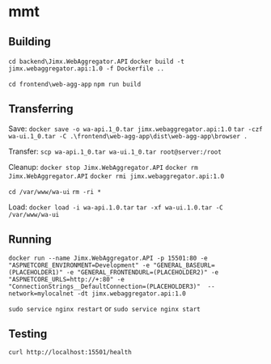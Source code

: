 # mmt

## Building

`cd backend\Jimx.WebAggregator.API`
`docker build -t jimx.webaggregator.api:1.0 -f Dockerfile ..`

`cd frontend\web-agg-app`
`npm run build`

## Transferring

Save:
`docker save -o wa-api.1_0.tar jimx.webaggregator.api:1.0`
`tar -czf wa-ui.1_0.tar -C .\frontend\web-agg-app\dist\web-agg-app\browser .` 

Transfer:
`scp wa-api.1_0.tar wa-ui.1_0.tar root@server:/root`

Cleanup:
`docker stop Jimx.WebAggregator.API`
`docker rm Jimx.WebAggregator.API`
`docker rmi jimx.webaggregator.api:1.0`

`cd /var/www/wa-ui`
`rm -ri *`

Load:
`docker load -i wa-api.1.0.tar`
`tar -xf wa-ui.1.0.tar -C /var/www/wa-ui`

## Running

`docker run --name Jimx.WebAggregator.API -p 15501:80 -e "ASPNETCORE_ENVIRONMENT=Development" -e "GENERAL_BASEURL=(PLACEHOLDER1)" -e "GENERAL_FRONTENDURL=(PLACEHOLDER2)" -e "ASPNETCORE_URLS=http://+:80" -e "ConnectionStrings__DefaultConnection=(PLACEHOLDER3)"  --network=mylocalnet -dt jimx.webaggregator.api:1.0`

`sudo service nginx restart` or `sudo service nginx start`

## Testing

`curl http://localhost:15501/health`